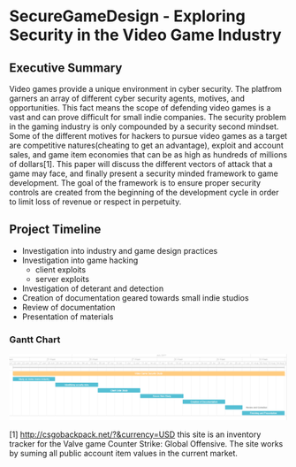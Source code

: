 # SecureGameDesign - Exploring Security in the Video Game Industry

## Executive Summary
Video games provide a unique environment in cyber security.  The platfrom garners an array of different cyber security agents, motives, and 
opportunities.  This fact means the scope of defending video games is a vast and can prove difficult for small indie companies.  The
security problem in the gaming industry is only compounded by a security second mindset.  
Some of the different motives for hackers to pursue video games as a target are competitive natures(cheating to get an 
advantage), exploit and account sales, and game item economies that can be as high as hundreds of millions of dollars[1].  This paper will 
discuss the different vectors of attack that a game may face, and finally present a security minded framework to game development.  The 
goal of the framework is to ensure proper security controls are created from the beginning of the development cycle in order to limit loss 
of revenue or respect in perpetuity.  

## Project Timeline
- Investigation into industry and game design practices
- Investigation into game hacking
  - client exploits
  - server exploits
 - Investigation of deterant and detection
 - Creation of documentation geared towards small indie studios
 - Review of documentation
 - Presentation of materials

### Gantt Chart
![Game Gantt](https://github.com/Append/SecureGameDesign/blob/master/images/game_gantt.PNG "Gantt")



[1] http://csgobackpack.net/?&currency=USD this site is an inventory tracker for the Valve game Counter Strike: Global Offensive.  The site works by suming all public account item values in the current market.
